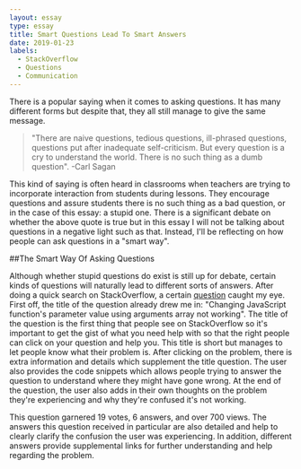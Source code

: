 ```yaml
---
layout: essay
type: essay
title: Smart Questions Lead To Smart Answers
date: 2019-01-23
labels:
  - StackOverflow
  - Questions
  - Communication
---
```


There is a popular saying when it comes to asking questions. It has many different forms but despite that, they all still manage to give the same message. 

<blockquote> "There are naive questions, tedious questions, ill-phrased questions, questions put after inadequate self-criticism. But every question is a cry to understand the world. There is no such thing as a dumb question". -Carl Sagan
</blockquote>

This kind of saying is often heard in classrooms when teachers are trying to incorporate interaction from students during lessons. They encourage questions and assure students there is no such thing as a bad question, or in the case of this essay: a stupid one. There is a significant debate on whether the above quote is true but in this essay I will not be talking about questions in a negative light such as that. Instead, I'll be reflecting on how people can ask questions in a "smart way".

##The Smart Way Of Asking Questions

Although whether stupid questions do exist is still up for debate, certain kinds of questions will naturally lead to different sorts of answers. After doing a quick search on StackOverflow, a certain [question](https://stackoverflow.com/questions/54323086/changing-javascript-functions-parameter-value-using-arguments-array-not-working) caught my eye. First off, the title of the question already drew me in: "Changing JavaScript function's parameter value using arguments array not working". The title of the question is the first thing that people see on StackOverflow so it's important to get the gist of what you need help with so that the right people can click on your question and help you. This title is short but manages to let people know what their problem is. After clicking on the problem, there is extra information and details which supplement the title question. The user also provides the code snippets which allows people trying to answer the question to understand where they might have gone wrong. At the end of the question, the user also adds in their own thoughts on the problem they're experiencing and why they're confused it's not working.

This question garnered 19 votes, 6 answers, and over 700 views. The answers this question received in particular are also detailed and help to clearly clarify the confusion the user was experiencing. In addition, different answers provide supplemental links for further understanding and help regarding the problem.
